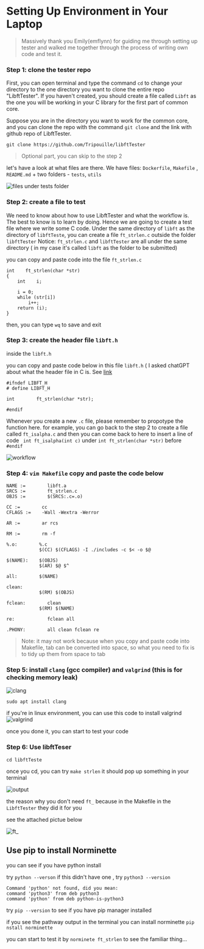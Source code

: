 # Setting Up Environment in Your Laptop

> Massively thank you Emily(emflynn) for guiding me through setting up tester and walked me together through the process of writing own code and test it.

### Step 1: clone the tester repo

First, you can open terminal and type the command `cd`  to change your directory to the one directory you want to clone the entire repo "LibftTester". If you haven't created, you should create a file called `Libft` as the one you will be working in your C library for the first part of common core. 

Suppose you are in the directory you want to work for the common core, and you can clone the repo with the command `git clone` and the link with github repo of LibftTester.

```
git clone https://github.com/Tripouille/libftTester
```
> Optional part, you can skip to the step 2

let's have a look at what files are there. We have files: `Dockerfile`, `Makefile` , `README.md` + two folders - `tests`, `utils`

![files under `tests` folder](https://i.imgur.com/9oHgdJr.png)


### Step 2: create a file to test

We need to know about how to use LibftTester and what the workflow is. The best to know is to learn by doing. Hence we are going to create a test file where we  write some C code. Under the same directory of `libft` as the directory of `libftTeste`, you can create a file `ft_strlen.c` outside the folder `libftTester` 
Notice: `ft_strlen.c` and `libftTester` are all under the same directory ( in my case it's called `libft` as the folder to be submitted)

you can copy and paste code into the file `ft_strlen.c`

```
int    ft_strlen(char *str)
{
    int    i;

    i = 0;
    while (str[i])
        i++;
    return (i);
}
```

then, you can type `wq` to save and exit

### Step 3: create the header file `libft.h`

inside the `libft.h`

you can copy and paste code below in this file `libft.h` ( I asked chatGPT about what the header file in C is. See [link](https://chat.openai.com/share/610dd2ce-f07a-425f-9c89-56d2b0c70cac)

```
#ifndef LIBFT_H
# define LIBFT_H

int        ft_strlen(char *str);

#endif
```

Whenever you create a new `.c` file, please remember to propotype the function here. for example, you can go back to the step 2 to create a file called `ft_isalpha.c` and then you can come back to here to insert a line of code ` int ft_isalpha(int c)` under `int ft_strlen(char *str)` before `#endif`

![workflow](https://i.imgur.com/WjQkob8.png)


### Step 4: `vim Makefile` copy and paste the code below

```
NAME :=        libft.a
SRCS :=        ft_strlen.c
OBJS :=        $(SRCS:.c=.o)

CC :=        cc
CFLAGS :=    -Wall -Wextra -Werror

AR :=        ar rcs

RM :=        rm -f

%.o:        %.c
            $(CC) $(CFLAGS) -I ./includes -c $< -o $@

$(NAME):    $(OBJS)
            $(AR) $@ $^

all:        $(NAME)

clean:
            $(RM) $(OBJS)

fclean:        clean
            $(RM) $(NAME)

re:            fclean all

.PHONY:        all clean fclean re

```

> Note: it may not work because when you copy and paste code into Makefile,
> tab can be converted into space, so what you need to fix is to tidy up them from space to tab

### Step 5: install `clang` (gcc compiler) and `valgrind` (this is for checking memory leak)

![clang](https://i.imgur.com/8Ftnz14.png)

```
sudo apt install clang
```

if you're in linux environment, you can use this code to install valgrind
![valgrind](https://i.imgur.com/PUEtlx4.png)

once you done it, you can start to test your code

### Step 6: Use libftTeser

`cd libftTeste`

once you cd, you can try `make strlen` it should pop up something in your terminal

![output](https://i.imgur.com/AejRAZp.png)

the reason why you don't need `ft_` because in the Makefile in the `LibftTester` they did it for you

see the attached pictue below

![ft_](https://i.imgur.com/DIiHwpm.png)

## Use pip to install Norminette

you can see if you have python install 

try `python --verson` if this didn't have one , try `python3 --version`
```
Command 'python' not found, did you mean:
command 'python3' from deb python3
command 'python' from deb python-is-python3
```

try `pip --version` to see if you have pip manager installed

if you see the pathway output in the terminal you can install norminette `pip nstall norminette`

you can start to test it by `norminete ft_strlen` to see the familiar thing...



